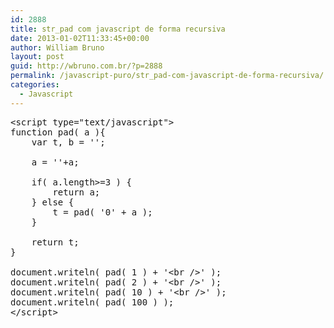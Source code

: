 ```yaml
---
id: 2888
title: str_pad com javascript de forma recursiva
date: 2013-01-02T11:33:45+00:00
author: William Bruno
layout: post
guid: http://wbruno.com.br/?p=2888
permalink: /javascript-puro/str_pad-com-javascript-de-forma-recursiva/
categories:
  - Javascript
---
```

<pre name="code" class="javascript">&lt;script type="text/javascript">
function pad( a ){
	var t, b = '';

	a = ''+a;

	if( a.length>=3 ) {
		return a;
	} else {
		t = pad( '0' + a ); 
	}

	return t;
}

document.writeln( pad( 1 ) + '&lt;br />' );
document.writeln( pad( 2 ) + '&lt;br />' );
document.writeln( pad( 10 ) + '&lt;br />' );
document.writeln( pad( 100 ) );
&lt;/script>
</pre>